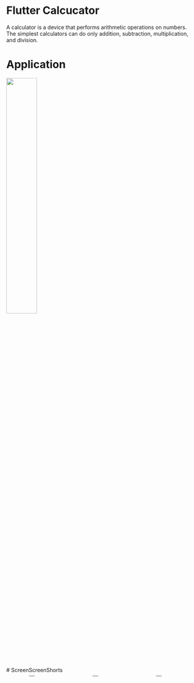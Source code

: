 # Flutter Calcucator
A calculator is a device that performs arithmetic operations on numbers. The simplest calculators can do only addition, subtraction, multiplication, and division.

# Application
<div class="column" style = "float: center;">
    <img src="https://user-images.githubusercontent.com/57652434/144045439-586baad5-39bb-41b7-b7fd-85d3024973c6.gif" style="width:40%;">
  </div>
# ScreenScreenShorts

<div class="row" style="display: flex;  justify-content: center; " >

  <div class="column" style = "float: left; display: flex;  justify-content: center;  width: 33%;  padding: 5px;">
    <img src="https://user-images.githubusercontent.com/57652434/144045439-586baad5-39bb-41b7-b7fd-85d3024973c6.gif" style="width:30%;">
  </div>
  
  <div class="column" style = "float: left; display: flex;  justify-content: center;   width: 33%;  padding: 5px;">
    <img src="https://user-images.githubusercontent.com/57652434/144045439-586baad5-39bb-41b7-b7fd-85d3024973c6.gif" style="width:30%;">
  </div>
  
  <div class="column" style = "float: left; display: flex;  justify-content: center;  width: 33%; padding: 5px;">
    <img src="https://user-images.githubusercontent.com/57652434/144045439-586baad5-39bb-41b7-b7fd-85d3024973c6.gif"  style="width:30%; ">
  </div>
  
</div>
  
</div>

